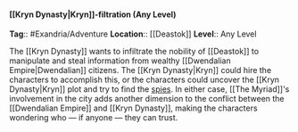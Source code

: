 #### [[Kryn Dynasty|Kryn]]-filtration (Any Level)
**Tag**:: #Exandria/Adventure
**Location**:: [[Deastok]]
**Level**:: Any Level

 The [[Kryn Dynasty]] wants to infiltrate the nobility of [[Deastok]] to manipulate and steal information from wealthy [[Dwendalian Empire|Dwendalian]] citizens. The [[Kryn Dynasty|Kryn]] could hire the characters to accomplish this, or the characters could uncover the [[Kryn Dynasty|Kryn]] plot and try to find the [spies](https://www.dndbeyond.com/monsters/spy). In either case, [[The Myriad]]'s involvement in the city adds another dimension to the conflict between the [[Dwendalian Empire]] and [[Kryn Dynasty]], making the characters wondering who — if anyone — they can trust.
